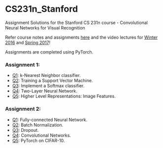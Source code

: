 # CS231n_Stanford
Assignment Solutions for the Stanford CS 231n course - Convolutional Neural Networks for Visual Recognition

Refer course notes and assignments [here](http://cs231n.github.io) and the video lectures for [Winter 2016](https://www.youtube.com/playlist?list=PLkt2uSq6rBVctENoVBg1TpCC7OQi31AlC) and [Spring 2017](https://www.youtube.com/playlist?list=PLC1qU-LWwrF64f4QKQT-Vg5Wr4qEE1Zxk)!

Assignments are completed using PyTorch. 

### Assignment 1:
- [Q1](https://github.com/Tandon-A/CS231n_Stanford/blob/main/Assignment1/knn.ipynb): k-Nearest Neighbor classifier.
- [Q2](https://github.com/Tandon-A/CS231n_Stanford/blob/main/Assignment1/svm.ipynb): Training a Support Vector Machine. 
- [Q3](https://github.com/Tandon-A/CS231n_Stanford/blob/main/Assignment1/softmax.ipynb): Implement a Softmax classifier.
- [Q4](https://github.com/Tandon-A/CS231n_Stanford/blob/main/Assignment1/two_layer_net.ipynb): Two-Layer Neural Network. 
- [Q5](https://github.com/Tandon-A/CS231n_Stanford/blob/main/Assignment1/features.ipynb): Higher Level Representations: Image Features.

### Assignment 2:
- [Q1](https://github.com/Tandon-A/CS231n_Stanford/blob/main/Assignment2/FullyConnectedNets.ipynb): Fully-connected Neural Network.
- [Q2](https://github.com/Tandon-A/CS231n_Stanford/blob/main/Assignment2/BatchNormalization.ipynb): Batch Normalization. 
- [Q3](https://github.com/Tandon-A/CS231n_Stanford/blob/main/Assignment2/Dropout.ipynb): Dropout. 
- [Q4](https://github.com/Tandon-A/CS231n_Stanford/blob/main/Assignment2/ConvolutionalNetworks.ipynb): Convolutional Networks. 
- [Q5](https://github.com/Tandon-A/CS231n_Stanford/blob/main/Assignment2/PyTorch.ipynb): PyTorch on CIFAR-10.

